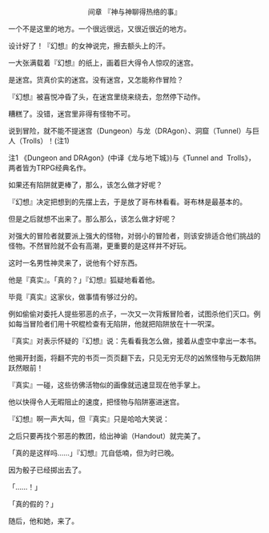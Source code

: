 <p align="center">间章 『神与神聊得热络的事』</p>

一个不是这里的地方。一个很远很远，又很近很近的地方。

设计好了！『幻想』的女神说完，擦去额头上的汗。

一大张满载着『幻想』的纸上，画着巨大得令人惊叹的迷宫。

是迷宫。货真价实的迷宫。没有迷宫，又怎能称作冒险？

『幻想』被喜悦冲昏了头，在迷宫里绕来绕去，忽然停下动作。

糟糕了。没错，迷宫里非得有怪物不可。

说到冒险，就不能不提迷宫（Dungeon）与龙（DRAgon）、洞窟（Tunnel）与巨人（Trolls）！(注1)

注1 《Dungeon and DRAgon》(中译《龙与地下城》)与《Tunnel and  Trolls》，两者皆为TRPG经典名作。

如果还有陷阱就更棒了，那么，该怎么做才好呢？

『幻想』决定把想到的先摆上去，于是放了哥布林看看。哥布林是最基本的。

但是之后就想不出来了。那么那么，该怎么做才好呢？

对强大的冒险者就要派上强大的怪物，对弱小的冒险者，则该安排适合他们挑战的怪物。不然冒险就不会有高潮，更重要的是这样并不好玩。

这时一名男性神灵来了，说他有个好东西。

他是『真实』。「真的？」『幻想』狐疑地看着他。

毕竟『真实』这家伙，做事情有够过分的。

例如偷偷对委托人提些邪恶的点子，一次又一次背叛冒险者，试图杀他们灭口。例如每当冒险者们用十呎棍检查有无陷阱，他就把陷阱放在十一呎深。

『真实』对表示怀疑的『幻想』说：先看看我怎么做，接着从虚空中拿出一本书。

他揭开封面，将翻不完的书页一页页翻下去，只见无穷无尽的凶煞怪物与无数陷阱跃然眼前！

『真实』一碰，这些彷佛活物似的画像就迅速显现在他手掌上。

他以快得令人无暇阻止的速度，把怪物与陷阱塞进迷宫。

『幻想』啊一声大叫，但『真实』只是哈哈大笑说：

之后只要再找个邪恶的教团，给出神谕（Handout）就完美了。

「真的是这样吗……」『幻想』兀自低喃，但为时已晚。

因为骰子已经掷出去了。

「……！」

「真的假的？」

随后，他和她，来了。

